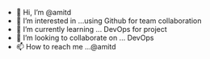 - 👋 Hi, I’m @amitd
- 👀 I’m interested in ...using Github for team collaboration
- 🌱 I’m currently learning ... DevOps for project
- 💞️ I’m looking to collaborate on ... DevOps
- 📫 How to reach me ...@amitd

<!---
amitdobh/amitdobh is a ✨ special ✨ repository because its `README.md` (this file) appears on your GitHub profile.
You can click the Preview link to take a look at your changes.
--->
